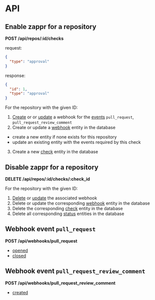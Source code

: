 # API

## Enable zappr for a repository

**POST /api/repos/:id/checks**

request:

```json
{
  "type": "approval"
}
```

response:

```json
{
  "id": 1,
  "type": "approval"
}
```

For the repository with the given ID:

1. [Create][1] or or [update][2] a webhook for the [events][4] `pull_request`, `pull_request_review_comment`
2. Create or update a [webhook](models.md#webhook) entity in the database
  - create a new entity if none exists for this repository
  - update an existing entity with the events required by this check
3. Create a new [check](models.md#check) entity in the database

## Disable zappr for a repository

**DELETE /api/repos/:id/checks/:check_id**

For the repository with the given ID:

1. [Delete][3] or [update][2] the associated webhook
2. Delete or update the corresponding [webhook](models.md#webhook) entity in the database
3. Delete the corresponding [check](models.md#check) entity in the database
4. Delete all corresponding [status](models.md#status) entities in the database

## Webhook event `pull_request`

**POST /api/webhooks/pull_request**

* [opened](events.md#opened)
* [closed](events.md#closed)

## Webhook event `pull_request_review_comment`

**POST /api/webhooks/pull_request_review_comment**

* [created](events.md#created)

[1]: https://developer.github.com/v3/repos/hooks/#create-a-hook
[2]: https://developer.github.com/v3/repos/hooks/#edit-a-hook
[3]: https://developer.github.com/v3/repos/hooks/#delete-a-hook
[4]: https://developer.github.com/webhooks/#events
